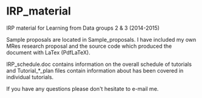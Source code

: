 # IRP_material
IRP material for Learning from Data groups 2 &amp; 3 (2014-2015)

Sample proposals are located in Sample_proposals. I have included my own MRes research proposal and the source code which
produced the document with LaTex (PdfLaTeX). 

IRP_schedule.doc contains information on the overall schedule of tutorials and Tutorial_*_plan files contain information about
has been covered in individual tutorials.

If you have any questions please don't hesitate to e-mail me.
